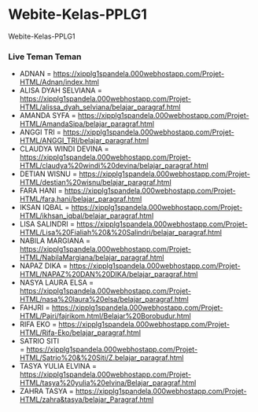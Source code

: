 # Webite-Kelas-PPLG1
Webite-Kelas-PPLG1

### Live Teman Teman 

 - ADNAN 
= https://xipplg1spandela.000webhostapp.com/Projet-HTML/Adnan/index.html
- ALISA DYAH SELVIANA 
= https://xipplg1spandela.000webhostapp.com/Projet-HTML/alissa_dyah_selviana/belajar_paragraf.html
- AMANDA SYFA 
= https://xipplg1spandela.000webhostapp.com/Projet-HTML/AmandaSipa/belajar_paragraf.html
- ANGGI TRI 
= https://xipplg1spandela.000webhostapp.com/Projet-HTML/ANGGI_TRI/belajar_paragraf.html
- CLAUDYA WINDI DEVINA
= https://xipplg1spandela.000webhostapp.com/Projet-HTML/claudya%20windi%20devina/belajar_paragraf.html
- DETIAN WISNU 
= https://xipplg1spandela.000webhostapp.com/Projet-HTML/destian%20wisnu/belajar_paragraf.html
- FARA HANI
= https://xipplg1spandela.000webhostapp.com/Projet-HTML/fara,hani/belajar_paragraf.html
- IKSAN IQBAL 
= https://xipplg1spandela.000webhostapp.com/Projet-HTML/ikhsan_iqbal/belajar_paragraf.html
- LISA SALINDRI 
= https://xipplg1spandela.000webhostapp.com/Projet-HTML/Lisa%20Fialiah%20&%20Salindri/belajar_paragraf.html
- NABILA MARGIANA 
= https://xipplg1spandela.000webhostapp.com/Projet-HTML/NabilaMargiana/belajar_paragraf.html
- NAPAZ DIKA 
= https://xipplg1spandela.000webhostapp.com/Projet-HTML/NAPAZ%20DAN%20DIKA/belajar_paragraf.html
- NASYA LAURA ELSA 
= https://xipplg1spandela.000webhostapp.com/Projet-HTML/nasa%20laura%20elsa/belajar_paragraf.html
- FAHJRI 
= https://xipplg1spandela.000webhostapp.com/Projet-HTML/Pajri/fajrikom.html/Belajar%20Borobudur.html
- RIFA EKO
= https://xipplg1spandela.000webhostapp.com/Projet-HTML/Rifa-Eko/belajar_paragraf.html
- SATRIO SITI  
= https://xipplg1spandela.000webhostapp.com/Projet-HTML/Satrio%20&%20Siti/Z.belajar_paragraf.html
- TASYA  YULIA ELVINA 
= https://xipplg1spandela.000webhostapp.com/Projet-HTML/tasya%20yulia%20elvina/Belajar_paragraf.html
- ZAHRA TASYA 
= https://xipplg1spandela.000webhostapp.com/Projet-HTML/zahra&tasya/belajar_Paragraf.html
